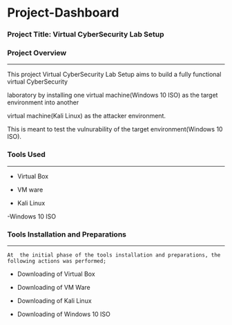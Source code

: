 # Project-Dashboard

 ### Project Title: Virtual CyberSecurity Lab Setup

 ### Project Overview
 ---
 This project Virtual CyberSecurity Lab Setup aims to build a fully functional virtual CyberSecurity 

 laboratory by installing one virtual machine(Windows 10 ISO) as the target environment into another

 virtual machine(Kali Linux) as the attacker environment.

 This is meant to test the vulnurability of the target environment(Windows 10 ISO).


  ### Tools Used
 ---
- Virtual Box

- VM ware
  
- Kali Linux

-Windows 10 ISO


### Tools Installation and Preparations
---
    At  the initial phase of the tools installation and preparations, the following actions was performed;
   
   - Downloading of Virtual Box 
   
   - Downloading of VM Ware
   
   - Downloading of Kali Linux
   
   - Downloading of Windows 10 ISO



  
 
 
 


